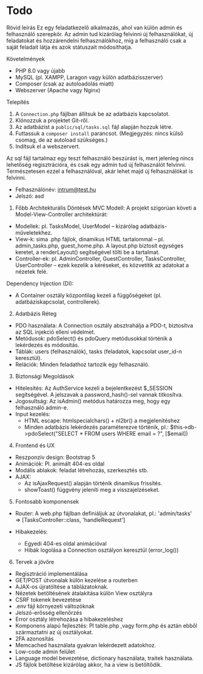 # Todo

Rövid leírás
Ez egy feladatkezelő alkalmazás, ahol van külön admin és felhasználó szerepkör.
Az admin tud kizárólag felvinni új felhasználókat, új feladatokat és hozzárendelni felhasználókhoz, míg a felhasználó csak a saját feladait látja és azok státuszait módosíthatja.

Követelmények

- PHP 8.0 vagy újabb
- MySQL (pl. XAMPP, Laragon vagy külön adatbázisszerver)
- Composer (csak az autoloadolás miatt)
- Webszerver (Apache vagy Nginx)

Telepítés

1. A `Connection.php` fájlban állítsuk be az adatbázis kapcsolatot.
2. Klónozzuk a projektet Git-ről.
3. Az adatbázist a `public/sql/tasks.sql` fájl alapján hozzuk létre.
4. Futtassuk a `composer install` parancsot.
   (Megjegyzés: nincs külső csomag, de az autoload szükséges.)
5. Indítsuk el a webszervert.

Az sql fájl tartalmaz egy teszt felhasználó beszúrást is, mert jelenleg nincs lehetőség regisztrációra, és csak egy admin tud új felhasználót felvinni.
Természetesen ezzel a felhasználóval, akár lehet majd új felhasználókat is felvinni.

- Felhasználónév: intrum@test.hu
- Jelszó: asd

1. Főbb Architekturális Döntések
MVC Modell: A projekt szigorúan követi a Model-View-Controller architektúrát:

- Modellek: pl. TasksModel, UserModel – kizárólag adatbázis-műveletekhez.
- View-k: sima .php fájlok, dinamikus HTML tartalommal – pl. admin_tasks.php, guest_home.php.
  A layout.php biztosít egységes keretet, a renderLayout() segítségével tölti be a tartalmat.
- Controller-ek: pl. AdminController, GuestController, TasksController, UserController – ezek kezelik a kéréseket, és közvetítik az adatokat a nézetek felé.

Dependency Injection (DI):

- A Container osztály központilag kezeli a függőségeket (pl. adatbáziskapcsolat, controllerek).

2. Adatbázis Réteg

- PDO használata: A Connection osztály absztrahálja a PDO-t, biztosítva az SQL injekció elleni védelmet.
- Metódusok: pdoSelect() és pdoQuery metódusokkal történik a lekérdezés és módosítás.
- Táblák: users (felhasználók), tasks (feladatok, kapcsolat user_id-n keresztül).
- Relációk: Minden feladathoz tartozik egy felhasználó.

3. Biztonsági Megoldások

- Hitelesítés: Az AuthService kezeli a bejelentkezést $_SESSION segítségével. A jelszavak a password_hash()-sel vannak titkosítva.
- Jogosultság: Az isAdmin() metódus határozza meg, hogy egy felhasználó admin-e.
- Input kezelés:
  - HTML escape: htmlspecialchars() + nl2br() a megjelenítéshez
  - Minden adatbázis lekérdezés paraméterezve történik, pl.:
    $this->db->pdoSelect("SELECT * FROM users WHERE email = ?", [$email])
	
4. Frontend és UX

- Reszponzív design: Bootstrap 5
- Animációk: Pl. animált 404-es oldal
- Modális ablakok: feladat létrehozás, szerkesztés stb.
- AJAX:
  - Az isAjaxRequest() alapján történik dinamikus frissítés.
  - showToast() függvény jeleníti meg a visszajelzéseket.

5. Fontosabb komponensek

- Router:
  A web.php fájlban definiáljuk az útvonalakat, pl.:
  'admin/tasks' => [TasksController::class, 'handleRequest']

- Hibakezelés:
  - Egyedi 404-es oldal animációval
  - Hibák logolása a Connection osztályon keresztül (error_log())

6. Tervek a jövőre
- Regisztráció implementálása
- GET/POST útvonalak külön kezelése a routerben
- AJAX-os újratöltése a táblázatoknak.
- Nézetek betöltésének átalakítása külön View osztályra
- CSRF tokenek bevezetése
- .env fájl környezeti változóknak
- Jelszó-erősség ellenőrzés
- Error osztály létrehozása a hibakezeléshez
- Komponens alapú fejlesztés: Pl table.php ,vagy form.php és aztán ebből származtatni az új osztályokat.
- 2FA azonosítás
- Memcached használata gyakran lekérdezett adatokhoz.
- Low-code admin felület
- Language model bevezetése, dictionary használata, traitek használata.
- JS fájlok betöltése kizárólag akkor, ha a view is betöltődik.
